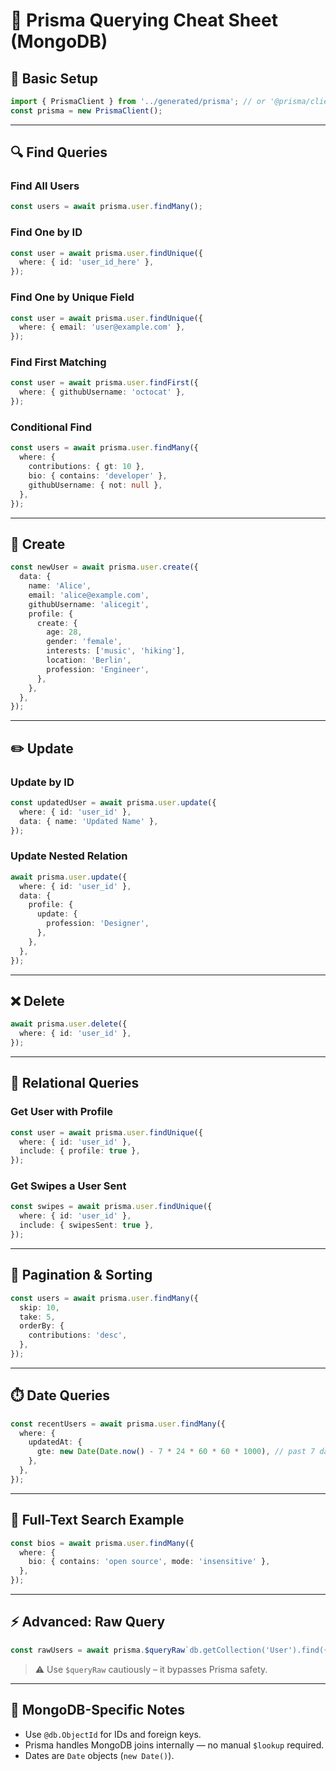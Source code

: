 # 📘 Prisma Querying Cheat Sheet (MongoDB)

## 🧱 Basic Setup

```ts
import { PrismaClient } from '../generated/prisma'; // or '@prisma/client'
const prisma = new PrismaClient();
```

---

## 🔍 Find Queries

### Find All Users

```ts
const users = await prisma.user.findMany();
```

### Find One by ID

```ts
const user = await prisma.user.findUnique({
  where: { id: 'user_id_here' },
});
```

### Find One by Unique Field

```ts
const user = await prisma.user.findUnique({
  where: { email: 'user@example.com' },
});
```

### Find First Matching

```ts
const user = await prisma.user.findFirst({
  where: { githubUsername: 'octocat' },
});
```

### Conditional Find

```ts
const users = await prisma.user.findMany({
  where: {
    contributions: { gt: 10 },
    bio: { contains: 'developer' },
    githubUsername: { not: null },
  },
});
```

---

## 🧾 Create

```ts
const newUser = await prisma.user.create({
  data: {
    name: 'Alice',
    email: 'alice@example.com',
    githubUsername: 'alicegit',
    profile: {
      create: {
        age: 28,
        gender: 'female',
        interests: ['music', 'hiking'],
        location: 'Berlin',
        profession: 'Engineer',
      },
    },
  },
});
```

---

## ✏️ Update

### Update by ID

```ts
const updatedUser = await prisma.user.update({
  where: { id: 'user_id' },
  data: { name: 'Updated Name' },
});
```

### Update Nested Relation

```ts
await prisma.user.update({
  where: { id: 'user_id' },
  data: {
    profile: {
      update: {
        profession: 'Designer',
      },
    },
  },
});
```

---

## ❌ Delete

```ts
await prisma.user.delete({
  where: { id: 'user_id' },
});
```

---

## 🔁 Relational Queries

### Get User with Profile

```ts
const user = await prisma.user.findUnique({
  where: { id: 'user_id' },
  include: { profile: true },
});
```

### Get Swipes a User Sent

```ts
const swipes = await prisma.user.findUnique({
  where: { id: 'user_id' },
  include: { swipesSent: true },
});
```

---

## 🔢 Pagination & Sorting

```ts
const users = await prisma.user.findMany({
  skip: 10,
  take: 5,
  orderBy: {
    contributions: 'desc',
  },
});
```

---

## ⏱️ Date Queries

```ts
const recentUsers = await prisma.user.findMany({
  where: {
    updatedAt: {
      gte: new Date(Date.now() - 7 * 24 * 60 * 60 * 1000), // past 7 days
    },
  },
});
```

---

## 🧠 Full-Text Search Example

```ts
const bios = await prisma.user.findMany({
  where: {
    bio: { contains: 'open source', mode: 'insensitive' },
  },
});
```

---

## ⚡ Advanced: Raw Query

```ts
const rawUsers = await prisma.$queryRaw`db.getCollection('User').find({})`;
```

> ⚠️ Use `$queryRaw` cautiously – it bypasses Prisma safety.

---

## 📌 MongoDB-Specific Notes

- Use `@db.ObjectId` for IDs and foreign keys.
- Prisma handles MongoDB joins internally — no manual `$lookup` required.
- Dates are `Date` objects (`new Date()`).
